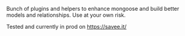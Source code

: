 Bunch of plugins and helpers to enhance mongoose and build better models and relationships. Use at your own risk.

Tested and currently in prod on https://savee.it/
